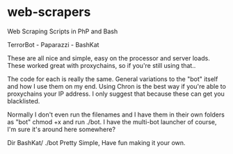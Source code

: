 # web-scrapers
Web Scraping Scripts in PhP and Bash

TerrorBot - Paparazzi - BashKat

These are all nice and simple, easy on the processor and server loads.
These worked great with proxychains, so if you're still using that..

The code for each is really the same.
General variations to the "bot" itself and how I use them on my end.
Using Chron is the best way if you're able to proxychains your IP address.
I only suggest that because these can get you blacklisted.

Normally I don't even run the filenames and I have them in their own folders as "bot"
chmod +x and run ./bot.
I have the multi-bot launcher of course, I'm sure it's around here somewhere?

Dir BashKat/
     ./bot
Pretty Simple, Have fun making it your own.
